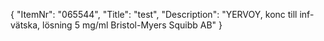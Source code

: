{
  "ItemNr": "065544",
  "Title": "test",
  "Description": "YERVOY, konc till inf-vätska, lösning 5 mg/ml Bristol-Myers Squibb AB"
}